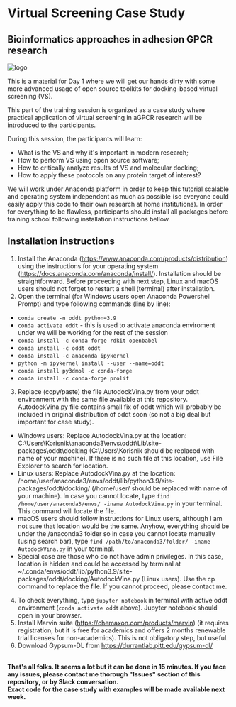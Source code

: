 # Virtual Screening Case Study
## Bioinformatics approaches in adhesion GPCR research
![logo](https://user-images.githubusercontent.com/109313212/188150093-a309b31c-c12d-4d00-be4c-ad51d877599f.png)


This is a material for Day 1 where we will get our hands dirty with some more advanced usage of open source toolkits for docking-based virtual screening (VS).

This part of the training session is organized as a case study where practical application of virtual screening in aGPCR research will be introduced to the participants.

During this session, the participants will learn:
- What is the VS and why it's important in modern research;
- How to perform VS using open source software;
- How to critically analyze results of VS and molecular docking;
- How to apply these protocols on any protein target of interest?

We will work under Anaconda platform in order to keep this tutorial scalable and operating system independent as much as possible (so everyone could easily apply this code to their own research at home institutions).
In order for everything to be flawless, participants should install all packages before training school following installation instructions bellow.
## Installation instructions
1. Install the Anaconda (https://www.anaconda.com/products/distribution) using the instructions for your operating system (https://docs.anaconda.com/anaconda/install/). Installation should be straightforward. Before proceeding with next step, Linux and macOS users should not forget to restart a shell (terminal) after installation. 
2. Open the terminal (for Windows users open Anaconda Powershell Prompt) and type following commands (line by line):
- `conda create -n oddt python=3.9`
- `conda activate oddt`  - this is used to activate anaconda enviroment under we will be working for the rest of the session
- `conda install -c conda-forge rdkit openbabel`
- `conda install -c oddt oddt`
- `conda install -c anaconda ipykernel`
- `python -m ipykernel install --user --name=oddt`
- `conda install py3dmol -c conda-forge`
- `conda install -c conda-forge prolif`
3. Replace (copy/paste) the file AutodockVina.py from your oddt environment with the same file available at this repository. AutodockVina.py file contains small fix of oddt which will probably be included in original distribution of oddt soon (so not a big deal but important for case study).
- Windows users: Replace AutodockVina.py at the location: C:\Users\Korisnik\anaconda3\envs\oddt\Lib\site-packages\oddt\docking (C:\Users\Korisnik should be replaced with name of your machine). If there is no such file at this location, use File Explorer to search for location.
- Linux users: Replace AutodockVina.py at the location: /home/user/anaconda3/envs/oddt/lib/python3.9/site-packages/oddt/docking/ (/home/user/ should be replaced with name of your machine). In case you cannot locate, type `find /home/user/anaconda3/envs/ -iname AutodockVina.py` in your terminal. This command will locate the file.
- macOS users should follow instructions for Linux users, although I am not sure that location would be the same. Anyhow, everything should be under the /anaconda3 folder so in case you cannot locate manually (using search bar), type `find /path/to/anaconda3/folder/ -iname AutodockVina.py` in your terminal.
- Special case are those who do not have admin privileges. In this case, location is hidden and could be accessed by terminal at ~/.conda/envs/oddt/lib/python3.9/site-packages/oddt/docking/AutodockVina.py (Linux users). Use the cp command to replace the file. If you cannot proceed, please contact me.
4. To check everything, type `jupyter notebook` in terminal with active oddt environment (`conda activate oddt` above). Jupyter notebook should open in your browser. 
5. Install Marvin suite (https://chemaxon.com/products/marvin) (it requires registration, but it is free for academics and offers 2 months renewable trial licenses for non-academics). This is not obligatory step, but useful.
6. Download Gypsum-DL from https://durrantlab.pitt.edu/gypsum-dl/


<br> <b> That's all folks. It seems a lot but it can be done in 15 minutes. If you face any issues, please contact me thorough "Issues" section of this repository, or by Slack conversation.
  <br> Exact code for the case study with examples will be made available next week.
